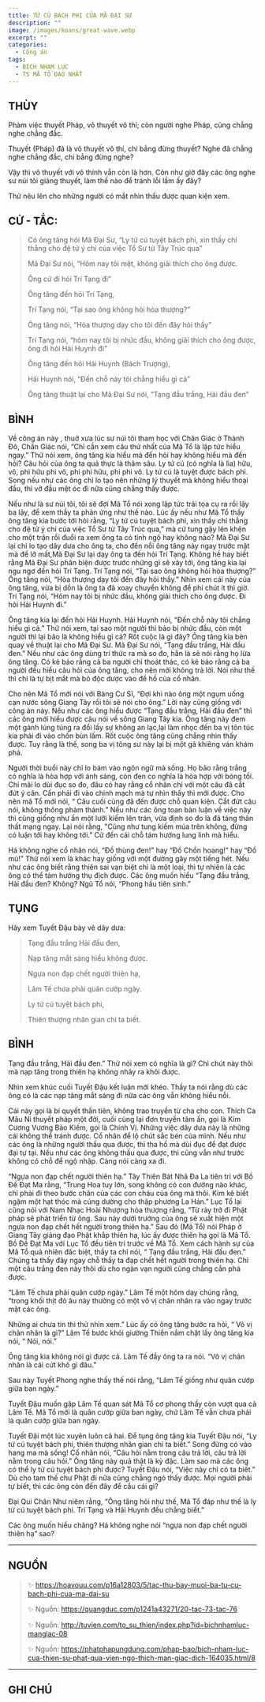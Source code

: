 ```yaml
---
title: TỨ CÚ BÁCH PHI CỦA MÃ ĐẠI SƯ
description: ""
image: /images/koans/great-wave.webp
excerpt: ""
categories:
  - Công án
tags:
  - BÍCH NHAM LỤC
  - TS MÃ TỔ ĐẠO NHẤT
---
```


## THÙY

Phàm việc thuyết Pháp, vô thuyết vô thí; còn người nghe Pháp, cũng chẳng nghe chẳng đắc. 

Thuyết (Pháp) đã là vô thuyết vô thí, chi bằng đừng thuyết? Nghe đã chẳng nghe chẳng đắc, chi bằng đừng nghe? 

Vậy thì vô thuyết với vô thính vẫn còn là hơn. Còn như giờ đây các ông nghe sư núi tôi giảng thuyết, làm thế nào để tránh lỗi lầm ấy đây? 

Thử nêu lên cho những người có mắt nhìn thấu được quan kiện xem.

## CỬ - TẮC:

> Có ông tăng hỏi Mã Đại Sư, “Ly tứ cú tuyệt bách phi, xin thầy chỉ thẳng cho đệ tử ý chỉ của việc Tổ Sư từ Tây Trúc qua” 
> 
> Mã Đại Sư nói, “Hôm nay tôi mệt, không giải thích cho ông được. 
> 
> Ông cứ đi hỏi Trí Tạng đi” 
> 
> Ông tăng đến hỏi Trí Tạng, 
> 
> Trí Tạng nói, “Tại sao ông không hỏi hòa thượng?” 
> 
> Ông tăng nói, “Hòa thượng dạy cho tôi đến đây hỏi thầy” 
> 
> Trí Tạng nói, “hôm nay tôi bị nhức đầu, không giải thích cho ông được, ông đi hỏi Hải Huynh đi” 
> 
> Ông tăng đến hỏi Hải Huynh (Bách Trượng), 
> 
> Hải Huynh nói, “Đến chỗ này tôi chẳng hiểu gì cả” 
> 
> Ông tăng thuật lại cho Mã Đại Sư nói, “Tạng đầu trắng, Hải đầu đen”

## BÌNH

Về công án này , thuở xưa lúc sư núi tôi tham học với Chân Giác ở Thành Đô, Chân Giác nói, “Chỉ cần xem câu thứ nhất của Mã Tổ là lập tức hiểu ngay.” Thử nói xem, ông tăng kia hiểu mà đến hỏi hay không hiểu mà đến hỏi? Câu hỏi của ông ta quả thực là thâm sâu. Ly tứ cú (có nghĩa là lìa) hữu, vô, phi hữu phi vô, phi phi hữu, phi phi vô. Ly tứ cú là tuyệt được bách phi. Song nếu như các ông chỉ lo tạo nên những lý thuyết mà không hiểu thoại đầu, thì vỡ đầu mệt óc đi nữa cũng chẳng thấy được.

Nếu như là sư núi tôi, tôi sẽ đợi Mã Tổ nói xong lập tức trải tọa cụ ra rồi lậy ba lậy, để xem thầy ta phản ứng như thế nào. Lúc ấy nếu như Mã Tổ thấy ông tăng kia bước tới hỏi rằng, “Ly tứ cú tuyệt bách phi, xin thầy chỉ thẳng cho đệ tử ý chỉ của việc Tổ Sư từ Tây Trúc qua,” mà cứ tung gậy lên khện cho một trận rồi đuổi ra xem ông ta có tỉnh ngộ hay không nào? Mã Đại Sư lại chỉ lo tạo dây dưa cho ông ta, cho đến nỗi ông tăng này ngay trước mặt mà để lỡ mất,Mã Đại Sư lại dạy ông ta đến hỏi Trí Tạng. Không hề hay biết rằng Mã Đại Sư phân biện được trước những gì sẽ xảy tới, ông tăng kia lại ngu ngơ đến hỏi Trí Tạng. Trí Tạng nói, “Tại sao ông không hỏi hòa thượng?” Ông tăng nói, “Hòa thượng dạy tôi đến đây hỏi thầy.” Nhìn xem cái này của ông tăng, vừa bị dồn là ông ta đã xoay chuyển không để phí chút ít thì giờ. Trí Tạng nói, “Hôm nay tôi bị nhức đầu, không giải thích cho ông được. Đi hỏi Hải Huynh đi.”

Ông tăng kia lại đến hỏi Hải Huynh. Hải Huynh nói, “Đến chỗ này tôi chẳng hiểu gì cả.” Thử nói xem, tại sao một người thì bảo bị nhức đầu, còn một người thì lại bảo là không hiểu gì cả? Rốt cuộc là gì đây? Ông tăng kia bèn quay về thuật lại cho Mã Đại Sư. Mã Đại Sư nói, “Tạng đầu trắng, Hải đầu đen.” Nếu như các ông dùng trí thức ra mà so đo, hẳn là sẽ nói rằng họ lừa ông tăng. Có kẻ bảo rằng cả ba người chỉ thoát thác, có kẻ bảo rằng cả ba người đều hiểu câu hỏi của ông tăng, cho nên mới không trả lời. Nói như thế thì chỉ là tự bịt mắt mà bỏ độc dược vào đề hồ của cổ nhân.

Cho nên Mã Tổ mới nói với Bàng Cư Sĩ, “Đợi khi nào ông một ngụm uống cạn nước sông Giang Tây rồi tôi sẽ nói cho ông.” Lời này cũng giống với công án này. Nếu như các ông hiểu được “Tạng đầu trắng, Hải đầu đen” thì các ông mới hiểu được câu nói về sông Giang Tây kia. Ông tăng này đem một gánh lúng túng ra đổi lấy sự không an lạc,lại làm nhọc đến ba vị tôn túc kia phải đi vào chốn bùn lấm. Rốt cuộc ông tăng cũng chẳng nhìn thấy được. Tuy rằng là thế, song ba vị tông sư này lại bị một gã khiêng ván khám phá.

Người thời buổi này chỉ lo bám vào ngôn ngữ mà sống. Họ bảo rằng trắng có nghĩa là hòa hợp với ánh sáng, còn đen co nghĩa là hòa hợp với bóng tồi. Chỉ mãi lo dùi đục so đo, đâu có hay rằng cổ nhân chỉ với một câu đã cắt đứt ý căn. Cần phải đi vào chính mạch mà tự nhìn thấy thì mới được. Cho nên mã Tổ mới nói, “ Câu cuối cùng đã đến được chỗ quan kiện. Cắt đứt câu nói, không thông phàm thánh.” Nếu như các ông toan bàn luận về việc này thì cũng giống như ấn một lưỡi kiếm lên trán, vừa định so đo là đã táng thân thất mạng ngay. Lại nói rằng, "Cũng như tung kiếm múa trên không, đừng có luận tới hay không tới.” Cứ đến cái chỗ tám hướng lung linh mà hiểu.

Há không nghe cổ nhân nói, “Đồ thùng đen!” hay “Đồ Chồn hoang!” hay “Đồ mù!” Thử nói xem là khác hay giống với một đường gây một tiếng hét. Nếu như các ông biết rằng thiên sai vạn biệt chỉ là một loại, thì tự nhiên là các ông có thể tám hướng thụ địch được. Các ông muốn hiểu “Tạng đầu trắng, Hải đầu đen? Không? Ngũ Tổ nói, “Phong hầu tiên sinh.”

## TỤNG

Hãy xem Tuyết Đậu bày vẽ dây dưa:

> Tạng đầu trắng Hải đầu đen,
>
> Nạp tăng mắt sáng hiểu không được.
>
> Ngựa non đạp chết người thiên hạ,
>
> Lâm Tế chưa phải quân cướp ngày.
>
> Ly tứ cú tuyệt bách phi,
>
> Thiên thượng nhân gian chỉ ta biết.

## BÌNH

Tạng đầu trắng, Hải đầu đen.” Thử nói xem có nghĩa là gì? Chỉ chút này thôi mà nạp tăng trong thiên hạ không nhảy ra khỏi được. 

Nhìn xem khúc cuối Tuyết Đậu kết luận mới khéo. Thầy ta nói rằng dù các ông có là các nạp tăng mắt sáng đi nữa các ông vẫn không hiểu nỗi. 

Cái này gọi là bí quyết thần tiên, không trao truyền từ cha cho con. Thích Ca Mâu Ni thuyết pháp một đời, cuối cùng lại đơn truyền tâm ấn, gọi là Kim Cương Vương Bảo Kiếm, gọi là Chính Vị. Những việc dây dưa này là những cái không thể tránh được. Cổ nhân để lộ chút sắc bén của mình. Nếu như các ông là những người thấu qua được, thì tha hồ mà dùi đục để đạt được đại tự tại. Nếu như các ông không thấu qua được, thì cũng vẫn như trước không có chỗ để ngộ nhập. Càng nói càng xa đi.

“Ngựa non đạp chết người thiên hạ.” Tây Thiên Bát Nhã Đa La tiên tri với Bồ Đề Đạt Ma rằng, “Trung Hoa tuy lớn, song không có con đường nào khác, chỉ phải đi theo bước chân của các con cháu của ông mà thôi. Kim kê biết ngậm một hạt thóc mà cúng dường cho thập phương La Hán.” Lục Tổ lại cũng nói với Nam Nhạc Hoài Nhượng hòa thượng rằng, “Từ rày trở đi Phật pháp sẽ phát triển từ ông. Sau này dưới trướng của ông sẽ xuất hiện một ngựa non đạp chết hết người trong thiên hạ.” Sau đó (Mã Tổ) nói Pháp ở Giang Tây giảng đạo Phật khắp thiên hạ, lúc ấy được thiên hạ gọi là Mã Tổ. Bồ Đề Đạt Ma với Lục Tổ đều tiên tri trước về Mã Tổ. Xem cách hành sự của Mã Tổ quả nhiên đăc biệt, thầy ta chỉ nói, “ Tạng đầu trắng, Hải đầu đen.” Chúng ta thấy đây ngay chỗ thầy ta đạp chết hết người trong thiên hạ. Chỉ một câu trắng đen này thôi dù cho ngàn vạn người cũng chẳng cắn phá được.

“Lâm Tế chưa phải quân cướp ngày.” Lâm Tế một hôm dạy chúng rằng, “trong khối thịt đỏ âu này thường có một vô vị chân nhân ra vào ngay trước mặt các ông. 

Những ai chưa tin thì thử nhìn xem.” Lúc ấy có ông tăng bước ra hỏi, “ Vô vị chân nhân là gì?” Lâm Tế bước khỏi giường Thiền nắm chặt lấy ông tăng kia nói, “ Nói, nói.” 

Ông tăng kia không nói gì được cả. Lâm Tế đẩy ông ta ra nói. “Vô vị chân nhân là cái cứt khô gì đâu.” 

Sau này Tuyết Phong nghe thấy thế nói rằng, “Lâm Tế giống như quân cướp giữa ban ngày.”

Tuyết Đậu muốn gặp Lâm Tế quan sát Mã Tổ cơ phong thấy còn vượt qua cả Lâm Tế. Mã Tổ mới là quân cướp giữa ban ngày, chứ Lâm Tế vẫn chưa phải là quân cướp giữa ban ngày. 

Tuyết Đậi một lúc xuyên luôn cả hai. Để tụng ông tăng kia Tuyết Đậu nói, “Ly tứ cú tuyệt bách phi, thiên thượng nhân gian chỉ ta biết.” Song đừng có vào hang ma mà sống! Cổ nhân nói, “Câu hỏi nằm trong câu trả lời, câu trả lời nằm trong câu hỏi.” Ông tăng này quả thật là kỳ đặc. Làm sao mà các ông có thể ly tứ cú tuyệt bách phi được? Tuyết Đậu nói, “Việc này chỉ có ta biết.” Dù cho tam thế chư Phật đi nữa cũng chẳng ngó thấy được. Mọi người phải tự biết, thì các ông còn đến đây để cầu cái gì?

Đại Qui Chân Như niêm rằng, “Ông tăng hỏi như thế, Mã Tổ đáp như thế là ly tứ cú tuyệt bách phi. Trí Tạng và Hải Huynh đều chẳng biết.”

Các ông muốn hiểu chăng? Há không nghe nói “ngựa non đạp chết người thiên hạ” sao?

<hr class="blog-rule" />

## NGUỒN

> ✨ https://hoavouu.com/p16a12803/5/tac-thu-bay-muoi-ba-tu-cu-bach-phi-cua-ma-dai-su
>
> ✨ Nguồn: https://quangduc.com/p1241a43271/20-tac-73-tac-76
>
> ✨ Nguồn: http://tuvien.com/to_su_thien/index.php?id=bichnhamluc-mangiac-08
>
> ✨ Nguồn: https://phatphapungdung.com/phap-bao/bich-nham-luc-cua-thien-su-phat-qua-vien-ngo-thich-man-giac-dich-164035.html/8

<hr class="blog-rule" />

## GHI CHÚ

[^1]: ⭐️ <a href="http://thuongchieu.net/index.php/phapthoai/suphu/4689-tsdaonhat" target="_blank">🔗 TS MÃ TỔ ĐẠO NHẤT</a>
